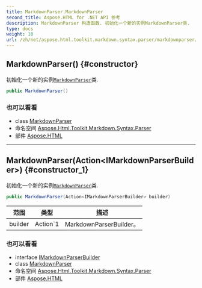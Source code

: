 ```yaml
---
title: MarkdownParser.MarkdownParser
second_title: Aspose.HTML for .NET API 参考
description: MarkdownParser 构造函数. 初始化一个新的实例MarkdownParser类.
type: docs
weight: 10
url: /zh/net/aspose.html.toolkit.markdown.syntax.parser/markdownparser/markdownparser/
---
```

## MarkdownParser() {#constructor}

初始化一个新的实例[`MarkdownParser`](../)类.

```csharp
public MarkdownParser()
```

### 也可以看看

* class [MarkdownParser](../)
* 命名空间 [Aspose.Html.Toolkit.Markdown.Syntax.Parser](../../markdownparser/)
* 部件 [Aspose.HTML](../../../)

---

## MarkdownParser(Action&lt;IMarkdownParserBuilder&gt;) {#constructor_1}

初始化一个新的实例[`MarkdownParser`](../)类.

```csharp
public MarkdownParser(Action<IMarkdownParserBuilder> builder)
```

| 范围 | 类型 | 描述 |
| --- | --- | --- |
| builder | Action`1 | MarkdownParserBuilder。 |

### 也可以看看

* interface [IMarkdownParserBuilder](../../imarkdownparserbuilder/)
* class [MarkdownParser](../)
* 命名空间 [Aspose.Html.Toolkit.Markdown.Syntax.Parser](../../markdownparser/)
* 部件 [Aspose.HTML](../../../)


